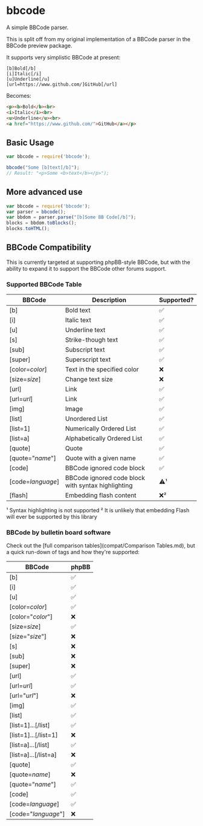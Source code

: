 # bbcode

A simple BBCode parser.

This is split off from my original implementation of a BBCode parser in the BBCode preview package.

It supports very simplistic BBCode at present:

```bbcode
[b]Bold[/b]
[i]Italic[/i]
[u]Underline[/u]
[url=https://www.github.com/]GitHub[/url]
```

Becomes:

```html
<p><b>Bold</b><br>
<i>Italic</i><br>
<u>Underline</u><br>
<a href="https://www.github.com/">GitHub</a></p>
```

## Basic Usage

```javascript
var bbcode = require('bbcode');

bbcode("Some [b]text[/b]");
// Result: "<p>Some <b>text</b></p>");
```

## More advanced use

```javascript
var bbcode = require('bbcode');
var parser = bbcode();
var bbdom = parser.parse("[b]Some BB Code[/b]");
blocks = bbdom.toBlocks();
blocks.toHTML();
```

## BBCode Compatibility

This is currently targeted at supporting phpBB-style BBCode, but with the ability to expand it to support the BBCode other forums support.

### Supported BBCode Table

BBCode            | Description                                        | Supported?
------------------|----------------------------------------------------|-------------------
[b]               | Bold text                                          | :white_check_mark:
[i]               | Italic text                                        | :white_check_mark:
[u]               | Underline text                                     | :white_check_mark:
[s]               | Strike-though text                                 | :white_check_mark:
[sub]             | Subscript text                                     | :white_check_mark:
[super]           | Superscript text                                   | :white_check_mark:
[color=*color*]   | Text in the specified color                        | :x:
[size=*size*]     | Change text size                                   | :x:
[url]             | Link                                               | :white_check_mark:
[url=*url*]       | Link                                               | :white_check_mark:
[img]             | Image                                              | :white_check_mark:
[list]            | Unordered List                                     | :white_check_mark:
[list=1]          | Numerically Ordered List                           | :white_check_mark:
[list=a]          | Alphabetically Ordered List                        | :white_check_mark:
[quote]           | Quote                                              | :white_check_mark:
[quote="*name*"]  | Quote with a given name                            | :white_check_mark:
[code]            | BBCode ignored code block                          | :white_check_mark:
[code=*language*] | BBCode ignored code block with syntax highlighting | :warning:¹
[flash]           | Embedding flash content                            | :x:²

¹ Syntax highlighting is not supported
² It is unlikely that embedding Flash will ever be supported by this library

### BBCode by bulletin board software

Check out the [full comparison tables](compat/Comparison Tables.md), but a quick run-down of tags and how they're supported:

BBCode               | phpBB
---------------------|-------------------
[b]                  | :white_check_mark:
[i]                  | :white_check_mark:
[u]                  | :white_check_mark:
[color=*color*]      | :white_check_mark:
[color="*color*"]    | :x:
[size=*size*]        | :white_check_mark:
[size="*size*"]      | :x:
[s]                  | :x:
[sub]                | :x:
[super]              | :x:
[url]                | :white_check_mark:
[url=*url*]          | :white_check_mark:
[url="*url*"]        | :x:
[img]                | :white_check_mark:
[list]               | :white_check_mark:
[list=1]...[/list]   | :white_check_mark:
[list=1]...[/list=1] | :x:
[list=a]...[/list]   | :white_check_mark:
[list=a]...[/list=a] | :x:
[quote]              | :white_check_mark:
[quote=*name*]       | :x:
[quote="*name*"]     | :white_check_mark:
[code]               | :white_check_mark:
[code=*language*]    | :white_check_mark:
[code="*language*"]  | :x:
